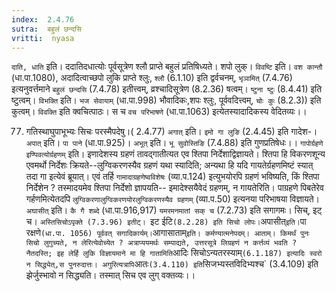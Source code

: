 ```yaml
---
index:  2.4.76
sutra:  बहुलं छन्दसि
vritti:  nyasa
---
```


`दाति, धाति` इति। ददातिदधात्योः पूर्वसूत्रेण श्लौ प्राप्ते बहुलं प्रतिषिध्यते। शपो लुक्। `विवष्टि` इति। `वश कान्तौ` (धा.पा.1080), अदादित्वाच्छपो लुकि प्राप्ते श्लुः, `श्लौ` (6.1.10) इति द्वर्वचनम्, `भृञामित्` (7.4.76) इत्यनुवर्त्तमाने `बहुलं छन्दसि` (7.4.78) इतीत्त्वम्, व्रश्चादिसूत्रेण (8.2.36) षत्वम्। `ष्टुना ष्टुः` (8.4.41) इति ष्टुत्वम्। `विभक्ति` इति। `भज सेवायाम्` (धा.पा.998) भौवादिकः,शपः श्लुः, पूर्ववदित्त्वम्, `चोः कुः` (8.2.3)) इति कुत्वम्। `विवक्ति` इति क्वचित्पाठः। स च `वच परिभाषणे` (धा.पा.1063) इत्येतस्यादादिकस्य वेदितव्यः।।

77. गतिस्थाघुपाभूभ्यः सिचः परस्मैपदेषु।( 2.4.77)
`अगात्` इति। `इमो गा लुङि` (2.4.45) इति गादेश-। `अपात्` इति। `पा पाने` (धा.पा.925)। `अभूत्` इति। `भू सुवोस्तिङि` (7.4.88) इति गुणप्रतिषेधः।।
`गापोर्ग्रहणे इण्पिवत्योर्ग्रहणम्` इति। इणादेशस्य ग्रहणं तावद्गातीत्यत एव श्तिपा निर्देशाद्विज्ञायते। श्तिपा हि विकरणशून्य एवमर्थो निर्देशः क्रियते--लुग्विकरणस्यैव ग्रहणं यथा स्यादिति; अन्यथा हि यदि गायतेर्ग्रहणमिष्टं स्यात् तदा गा इत्येवं ब्रूयात्। एवं तर्हि `गामादाग्रहणेष्वविशेषः` (व्या.प.124) इत्युभयोरपि ग्रहणं भविष्यति, किं श्तिपा निर्देशेन ? तस्मादयमेव श्तिपा निर्देशो ज्ञापयति-- इमादेश्सयैवेदं ग्रहणम्, न गायतेरिति। पाग्रहणे पिबतेरेव गर्हणमित्येतदपि `लुग्विकरणालुग्विकरणयोरलुग्विकरणस्यैव ग्रहणम्` (व्या.प.50) इत्यनया परिभाषया विज्ञायते। `अघासीत्` इति। `कै गै शब्दे` (धा.पा.916,917) `यमरमनमातां सक् च` (7.2.73) इति सगागमः। सिच्, इट् च। `अस्तिसिचोऽपृक्ते (7.3.96) इतीट्। `इट ईटि` (8.2.28) इति सिचो लोपः। `अपासीत्` इति। `पा रक्षणे` (धा.पा. 1056) पूर्ववत् सगादिकार्यम्।
`आगासाताम्` इति। कर्मण्यात्मनेपदम्। आताम्। किमर्थं पुनः सिचो लुगुच्यते, न लेरित्येवोच्येत ? अत्राप्ययमर्थः सम्पाद्यते, उत्तरसूत्रे लिग्रहणं न कर्त्तव्यं भवति ? नैतदस्ति; इह लेर्हि लुकि विज्ञायमाने मा हि गातामिति `आदिः सिचोऽन्यतरस्याम्` (6.1.187) इत्यादिः स्वरो न सिद्ध्येत्,स पुनरुदात्तः। अगुरित्यत्रापि `आतः` (3.4.110) इति `सिजभ्यस्तविदिभ्यश्च` (3.4.109) इति झेर्जुस्भावो न सिद्ध्यति। तस्मात् सिच एव लुग् वक्तव्यः।।


